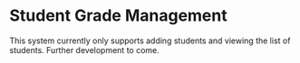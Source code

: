 # Student Grade Management
This system currently only supports adding students and viewing the list of students. Further development to come.